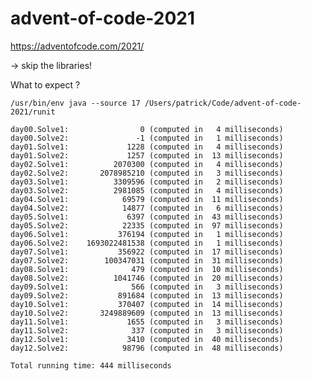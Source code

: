 # advent-of-code-2021
https://adventofcode.com/2021/

-> skip the libraries!

What to expect ?

    /usr/bin/env java --source 17 /Users/patrick/Code/advent-of-code-2021/runit
    
    day00.Solve1:                0 (computed in   4 milliseconds)
    day00.Solve2:               -1 (computed in   1 milliseconds)
    day01.Solve1:             1228 (computed in   4 milliseconds)
    day01.Solve2:             1257 (computed in  13 milliseconds)
    day02.Solve1:          2070300 (computed in   4 milliseconds)
    day02.Solve2:       2078985210 (computed in   3 milliseconds)
    day03.Solve1:          3309596 (computed in   2 milliseconds)
    day03.Solve2:          2981085 (computed in   4 milliseconds)
    day04.Solve1:            69579 (computed in  11 milliseconds)
    day04.Solve2:            14877 (computed in   6 milliseconds)
    day05.Solve1:             6397 (computed in  43 milliseconds)
    day05.Solve2:            22335 (computed in  97 milliseconds)
    day06.Solve1:           376194 (computed in   1 milliseconds)
    day06.Solve2:    1693022481538 (computed in   1 milliseconds)
    day07.Solve1:           356922 (computed in  17 milliseconds)
    day07.Solve2:        100347031 (computed in  31 milliseconds)
    day08.Solve1:              479 (computed in  10 milliseconds)
    day08.Solve2:          1041746 (computed in  20 milliseconds)
    day09.Solve1:              566 (computed in   3 milliseconds)
    day09.Solve2:           891684 (computed in  13 milliseconds)
    day10.Solve1:           370407 (computed in  14 milliseconds)
    day10.Solve2:       3249889609 (computed in  13 milliseconds)
    day11.Solve1:             1655 (computed in   3 milliseconds)
    day11.Solve2:              337 (computed in   3 milliseconds)
    day12.Solve1:             3410 (computed in  40 milliseconds)
    day12.Solve2:            98796 (computed in  48 milliseconds)
    
    Total running time: 444 milliseconds
